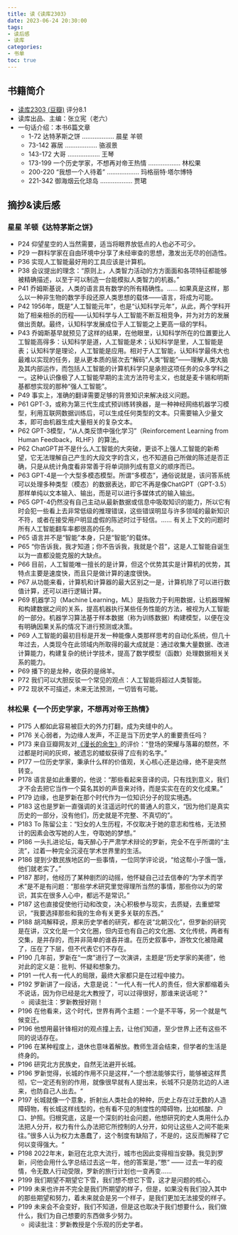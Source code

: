 ```yaml
---
title: 读《读库2303》
date: 2023-06-24 20:30:00
tags:
- 读后感
- 读库
categories: 
- 书单
toc: true
---
```


## 书籍简介

* [读库2303 (豆瓣)](https://book.douban.com/subject/36417959/) 评分8.1
* 读库出品、主编：张立宪（老六）
* 一句话介绍：本书6篇文章
  * 1-72 达特茅斯之饼 ……………… 晨星 羊顿
  * 73-142 寡居 ……………… 骆淑景
  * 143-172 大哥 ……………… 王琴
  * 173-199 一个历史学家，不想再对帝王热情 ……………… 林松果
  * 200-220 “我想一个人待着” ……………… 玛格丽特·塔尔博特
  * 221-342 御海烟云化琼岛 ……………… 贾珺

## 摘抄&读后感

### 星星 羊顿《达特茅斯之饼》

- P24 仰望星空的人当然需要，适当将眼界放低点的人也必不可少。
- P29 一群科学家在自由环境中分享了未经审查的思想，激发出无尽的创造性。
- P36 实现人工智能最好用的工具应该是计算机。
- P38 会议提出的理念：“原则上，人类智力活动的方方面面和各项特征都能够被精确描述，以至于可以制造一台能模拟人类智力的机器。”
- P41 乔姆斯基说，人类的语言具有数学的所有精确性。...... 如果真是这样，那么以一种非生物的数学手段还原人类思想的载体——语言，将成为可能。
- P42 1956年，既是“人工智能元年”，也是“认知科学元年”，从此，两个学科开始了相亲相杀的历程——认知科学与人工智能不断互相竞争，并为对方的发展做出贡献。最终，认知科学发展成位于人工智能之上更高一级的学科。
- P43 乔姆斯基早就预见了这样的结果，在他眼里，认知科学所在的位置要比人工智能高得多：认知科学是道，人工智能是术；认知科学是里，人工智能是表；认知科学是理论，人工智能是应用。相对于人工智能，认知科学最伟大也最难以实现的任务，是从更本质的层次去“解码”人类“智能”——理解人类大脑及其内部运作，而包括人工智能的计算机科学只是承担这项任务的众多学科之一。这种认识像极了人工智能早期的主流方法符号主义，也就是麦卡锡和明斯基都想实现的那种“强人工智能”。
- P49 事实上，准确的翻译需要足够的背景知识来解决歧义问题。
- P61 GPT-3，或称为第三代生成式预训练转换器，是一种神经网络机器学习模型，利用互联网数据训练后，可以生成任何类型的文本。只需要输入少量文本，即可由机器生成大量相关的复杂文本。
- P62 GPT-3模型，“从人类反馈中强化学习”（Reinforcement Learning from Human Feedback，RLHF）的算法。
- P62 ChatGPT并不是什么人工智能的大突破，更谈不上强人工智能的新希望，它无法理解自己产生的大段文字的含义，也不知道自己所做的陈述是否正确，只是从统计角度看非常善于将单词排列成有意义的顺序而已。
- P63 GPT-4是一个大型多模态模型。所谓“多模态”，通俗说就是，该问答系统可以处理多种类型（模态）的数据表达，即它不再是像ChatGPT（GPT-3.5）那样单纯以文本输入、输出，而是可以进行多媒体式的输入输出。
- P65 GPT-4仍然没有自己主动从最新数据或信息中吸取知识的能力，所以它有时会犯一些看上去非常低级的推理错误，这些错误明显与许多领域的最新知识不符，或者在接受用户明显虚假的陈述时过于轻信。...... 有关上下文的问题时所有人工智能翻车率都很高的任务。
- P65 语言并不是“智能”本身，只是“智能”的载体。
- P65 “你告诉我，我才知道；你不告诉我，我就是个苕”，这是人工智能自诞生以为一直都没能克服的大缺点。
- P66 目前，人工智能唯一擅长的是计算，但这个优势其实是计算机的优势，其特点主要是速度快，而且只是做计算的速度很快。
- P67 从功能来看，计算机和计算器的最大区别之一是，计算机除了可以进行数值计算，还可以进行逻辑计算。
- P69 机器学习（Machine Learning，ML）是指致力于利用数据，让机器理解和构建数据之间的关系，提高机器执行某些任务性能的方法，被视为人工智能的一部分。机器学习算法基于样本数据（称为训练数据）构建模型，以便在没有明确因果关系的情况下进行预测或决策。
- P69 人工智能的最初目标是开发一种能像人类那样思考的自动化系统，但几十年过去，人类现今在此领域内所取得的最大成就是：通过收集大量数据、改进计算能力，构建复杂的统计学技术，提高了数学模型（函数）处理数据相关关系的能力。
- P69 播下的是龙种，收获的是绵羊。
- P72 我们可以大胆反驳一个常见的观点：人工智能将超过人类智能。
- P72 现状不可描述，未来无法预测，一切皆有可能。

### 林松果《一个历史学家，不想再对帝王热情》

- P175 人都如此容易被巨大的外力打翻，成为夹缝中的人。
- P176 关心弱者，为边缘人发声，不正是当下历史学人的重要责任吗？
- P173 来自豆瓣网友对[《漫长的余生》](读《漫长的余生》)的评价：“登场的荣耀与落幕的颓然，不过都是时间的灰烬，被遗忘的蝼蚁获得了应有的名字。”
- P177 一位历史学家，秉承什么样的价值观，关心核心还是边缘，绝不是突然转变。
- P178 语言是如此重要的，他说：“那些看起来音译的词，只有找到意义，我们才不会去把它当作一个莫名其妙的声音来对待，而是实实在在的文化成果。”
- P179 边缘，也是罗新在那个时代作为一位知识分子的现实境遇。
- P183 这也是罗新一直强调的关注遥远时代的普通人的意义，“因为他们是真实历史的一部分，没有他们，历史就是不完整、不真切的”。
- P183 To 陈留公主：“妇女的人生历程，不仅取决于她的意志和性格，无法预计的因素会改写她的人生，夺取她的梦想。”
- P186 一头扎进论坛，每天醉心于严肃学术辩论的罗新，完全不在乎所谓的“主流”，过着一种完全沉浸在学术世界里的生活。
- P186 提到少数民族地区的一些事情，一位同学评论说，“给这帮小子饿一饿，他们就老实了。”
- P187 那时，他经历了某种剧烈的动摇，他怀疑自己过去信奉的“为学术而学术”是不是有问题：“那些学术研究里觉得理所当然的事情，那些你以为的常识，其实在很多人心中，都远不是常识。”
- P187 这也直接促使他行动和改变，决心积极参与现实，去质疑，去重塑常识，“我要选择那些和我的生命有关更多关联的东西。”
- P188 胡鸿解释说，原来历史学者的研究，都在说“北朝汉化”，但罗新的研究是在讲，汉文化是一个文化圈，但内亚也有自己的文化圈、文化传统，两者有交集，是并存的，而并非简单的谁吞并谁。在历史叙事中，游牧文化被隐藏了，压在了下层，但不代表它们不存在。
- P190 几年前，罗新在“一席”进行了一次演讲，主题是“历史学家的美德”，他对此的定义是：批判、怀疑和想象力。
- P191 一代人有一代人的局限，最终大家都只是在过程中接力。
- P192 罗新讲了一段话，大意是说："一代人有一代人的责任，但大家都缩着头不说话，因为你已经是北大教授了，可以过得很好，那谁来说话呢？"
  - 阅读批注：罗新教授好刚！
- P196 在他看来，这个时代，世界有两个主题：一个是不平等，另一个就是气候变迁。
- P196 他想用最针锋相对的观点撞上去，让他们知道，至少世界上还有这些不同的说话存在。
- P196 在某种程度上，退休也意味着解放。教师生涯会结束，但学者的生活是终身的。
- P196 研究北方民族史，自然无法避开长城。
- P196 罗新觉得，长城的作用不只是这样，”一个想法能够实行，能够被这样贯彻，它一定还有别的作用，就像很早就有人提出来，长城不只是防北边的人进来，也防自己人出去。“
- P197 长城就像一个意象，折射出人类社会的种种，历史上存在过无数的人造障碍物，有长城这样线型的，也有看不见的制度性的障碍物，比如核酸、户口、护照。归根究底，这是一个深刻的社会问题，他想研究的史人类用什么办法把人分开，权力有什么办法把它所控制的人分开，如何让这些人之间不能来往。”很多人认为权力太愚蠢了，这个制度有缺陷了，不是的，这反而解释了它何以变得强大。“
- P198 2022年末，新冠在北京大流行，城市也因此变得相当安静。我见到罗新，问他会用什么字总结过去这一年，他的答案是，”憋“ —— 过去一年的疫情，令无数人行动受限，罗新的旅行计划也一变再变......
- P199 我们期望不期望它下雪，我们想不想它下雪，这才是问题的核心。
- P199 未来也许并不完全是我们所期望的样子，但是，如果没有我们投入其中的那些期望和努力，着未来就会是另一个样子，是我们更加无法接受的样子。
- P199 未来会不会变好，我们不知道，但是这也取决于我们想要什么，我们做什么，我们为自己想要的东西做多少努力。
  - 阅读批注：罗新教授是个乐观的历史学者。